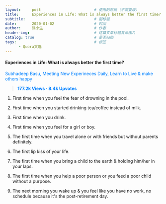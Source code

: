 ```yaml
---
layout:     post                        # 使用的布局（不需要改）
title:      Experiences in Life: What is always better the first time?
subtitle:                               # 副标题
date:       2020-01-02                  # 时间
author:     涤小生                       # 作者
header-img:                             # 这篇文章标题背景图片
catalog: true                           # 是否归档
tags:                                   # 标签
      - Quora文选
---
```


#### **Experiences in Life: What is always better the first time?**

<span style="color: rgb(0, 128, 255);">Subhadeep Basu, Meeting New Experineces Daily, Learn to Live & make others happy</span>

> **<span style="color: rgb(0, 128, 255);">177.2k Views · 8.4k Upvotes
> </span>**

1. First time when you feel the fear of drowning in the pool.


2. First time when you started drinking tea/coffee instead of milk.

3. First time when you drink.

4. First time when you feel for a girl or boy.


5. The first time when you travel alone or with friends but without parents definitely.

6. The first lip kiss of your life.

7. The first time when you bring a child to the earth & holding him/her in your laps.

8. The first time when you help a poor person or you feed a poor child without a purpose.

9. The next morning you wake up & you feel like you have no work, no schedule because it's the post-retirement day.

